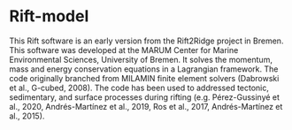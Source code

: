 # Rift-model
This Rift software is an early version from the Rift2Ridge project in Bremen. This software was developed at the MARUM Center for Marine Environmental Sciences, University of Bremen.
It solves the momentum, mass and energy conservation equations in a Lagrangian framework. The code originally branched from MILAMIN finite element solvers (Dabrowski et al., G-cubed, 2008). The code has been used to addressed tectonic, sedimentary, and surface processes during rifting (e.g. Pérez-Gussinyé et al., 2020, Andrés-Martínez et al., 2019, Ros et al., 2017, Andrés-Martínez et al., 2015). 
